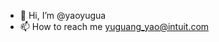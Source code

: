 - 👋 Hi, I’m @yaoyugua
- 📫 How to reach me yuguang_yao@intuit.com

<!---
yaoyugua/yaoyugua is a ✨ special ✨ repository because its `README.md` (this file) appears on your GitHub profile.
You can click the Preview link to take a look at your changes.
--->
